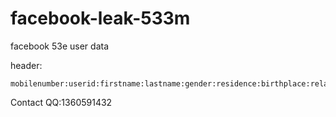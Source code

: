 # facebook-leak-533m
facebook 53e user data

header:
```
mobilenumber:userid:firstname:lastname:gender:residence:birthplace:relationship:workplace:joined:email:birthdate
```
Contact QQ:1360591432

